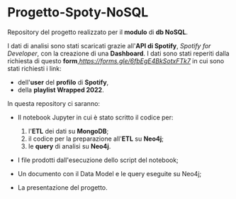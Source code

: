 # Progetto-Spoty-NoSQL
Repository del progetto realizzato per il **modulo** di **db NoSQL**.


I dati di analisi sono stati scaricati grazie all'**API di Spotify**, *Spotify for Developer*, con la creazione di una **Dashboard**.
I dati sono stati reperiti dalla richiesta di questo **form**,*https://forms.gle/6fbEgE4BkSotxFTk7* in cui sono stati richiesti i link:
- dell'**user** del **profilo** di **Spotify**,
- della **playlist Wrapped 2022**.

In questa repository ci saranno:
- Il notebook Jupyter in cui è stato scritto il codice per:
     1. l'**ETL** dei dati su **MongoDB**;
     2. il codice per la preparazione all'**ETL** su **Neo4j**;
     3. le **query** di analisi su **Neo4j**.

- I file prodotti dall'esecuzione dello script del notebook;

- Un documento con il Data Model e le query eseguite su Neo4j;

- La presentazione del progetto.
